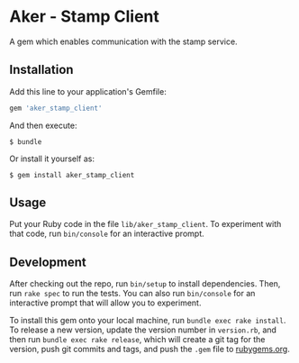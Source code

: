 # Aker - Stamp Client

A gem which enables communication with the stamp service.

## Installation

Add this line to your application's Gemfile:

```ruby
gem 'aker_stamp_client'
```

And then execute:

    $ bundle

Or install it yourself as:

    $ gem install aker_stamp_client

## Usage

Put your Ruby code in the file `lib/aker_stamp_client`. To experiment with that code, run `bin/console` for an interactive prompt.

## Development

After checking out the repo, run `bin/setup` to install dependencies. Then, run `rake spec` to run the tests. You can also run `bin/console` for an interactive prompt that will allow you to experiment.

To install this gem onto your local machine, run `bundle exec rake install`. To release a new version, update the version number in `version.rb`, and then run `bundle exec rake release`, which will create a git tag for the version, push git commits and tags, and push the `.gem` file to [rubygems.org](https://rubygems.org).
